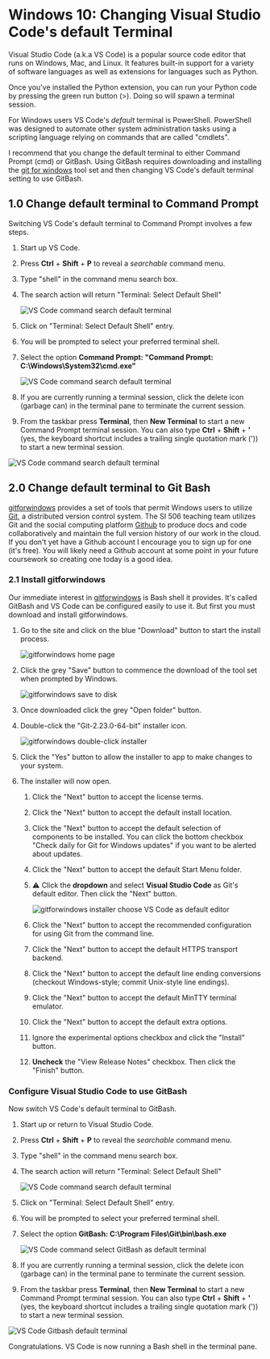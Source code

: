 # Windows 10: Changing Visual Studio Code's default Terminal
Visual Studio Code (a.k.a VS Code) is a popular source code editor that runs on Windows, Mac, and Linux. It features
built-in support for a variety of software languages as well as extensions for languages such as Python.

Once you've installed the Python extension, you can run your Python code by pressing the green run button (>). 
Doing so will spawn a terminal session.

For Windows users VS Code's _default_ terminal is PowerShell. PowerShell was designed to automate other system
administration tasks using a scripting language relying on commands that are called "cmdlets". 

I recommend that you change the default terminal to either Command Prompt (cmd) or GitBash. Using GitBash requires 
downloading and installing the [git for windows](https://gitforwindows.org/) tool set and then changing VS Code's 
default terminal setting to use GitBash.

## 1.0 Change default terminal to Command Prompt
Switching VS Code's default terminal to Command Prompt involves a few steps.

1. Start up VS Code. 
2. Press __Ctrl__ + __Shift__ + __P__ to reveal a _searchable_ command menu. 
3. Type "shell" in the command menu search box. 
4. The search action will return "Terminal: Select Default Shell"

   ![VS Code command search default terminal](assets/win-vscode-search_settings_terminal_default.png) 

5. Click on "Terminal: Select Default Shell" entry.
6. You will be prompted to select your preferred terminal shell.
7. Select the option __Command Prompt: "Command Prompt: C:\Windows\System32\cmd.exe"__

    ![VS Code command search default terminal](assets/win-vscode-search_settings_terminal_select_cmd.png) 

8. If you are currently running a terminal session, click the delete icon (garbage can) in the terminal pane to 
terminate the current session.
9. From the taskbar press __Terminal__, then __New Terminal__ to start a new Command Prompt terminal session. You can
also type __Ctrl__ + __Shift__ + __'__ (yes, the keyboard shortcut includes a trailing single quotation mark (')) to 
start a new terminal session.

![VS Code command search default terminal](assets/win-vscode-start_cmd_session.png) 

## 2.0 Change default terminal to Git Bash
[gitforwindows](https://gitforwindows.org/) provides a set of tools that permit Windows users
to utilize [Git](https://git-scm.com/), a distributed version control system. The SI 506
teaching team utilizes Git and the social computing platform [Github](https://github.com/) to produce docs and 
code collaboratively and maintain the full version history of our work in the cloud. If you don't yet have a Github 
account I encourage you to sign up for one (it's free). You will likely need a Github account at some point in 
your future coursework so creating one today is a good idea.

### 2.1 Install gitforwindows
Our immediate interest in [gitforwindows](https://gitforwindows.org/) is Bash shell it provides. It's called
 GitBash and VS Code can be configured easily to use it. But first you must download and install gitforwindows.

1. Go to the site and click on the blue "Download" button to start the install process.

   ![gitforwindows home page](assets/win-install_gitforwindows_home_download.png) 

2. Click the grey "Save" button to commence the download of the tool set when prompted by Windows.

   ![gitforwindows save to disk](assets/win-install_gitforwindows_install_save.png) 

3. Once downloaded click the grey "Open folder" button.
4. Double-click the "Git-2.23.0-64-bit" installer icon.

    ![gitforwindows double-click installer](assets/win-install_gitforwindows_doubleclick_installer.png)

5. Click the "Yes" button to allow the installer to app to make changes to your system.
6. The installer will now open.  
   1. Click the "Next" button to accept the license terms.
   2. Click the "Next" button to accept the default install location.
   3. Click the "Next" button to accept the default selection of components to be installed. 
      You can click the bottom checkbox "Check daily for Git for Windows updates" if you want to be alerted
      about updates.
   4. Click the "Next" button to accept the default Start Menu folder.
   5. :warning: Click the __dropdown__ and select __Visual Studio Code__ as Git's default editor. Then click the "Next"
      button.
   
      ![gitforwindows installer choose VS Code as default editor](assets/win-install_gitforwindows_choose_default_editor.png)
   
   6. Click the "Next" button to accept the recommended configuration for using Git from the command line.
   7. Click the "Next" button to accept the default HTTPS transport backend.
   8. Click the "Next" button to accept the default line ending conversions (checkout Windows-style; commit 
      Unix-style line endings).
   9. Click the "Next" button to accept the default MinTTY terminal emulator.
   10. Click the "Next" button to accept the default extra options.
   11. Ignore the experimental options checkbox and click the "Install" button.
   12. __Uncheck__ the "View Release Notes" checkbox. Then click the "Finish" button.

### Configure Visual Studio Code to use GitBash
Now switch VS Code's default terminal to GitBash.

1. Start up or return to Visual Studio Code.  
2. Press __Ctrl__ + __Shift__ + __P__ to reveal the _searchable_ command menu. 
2. Type "shell" in the command menu search box. 
3. The search action will return "Terminal: Select Default Shell"

   ![VS Code command search default terminal](assets/win-vscode-search_settings_terminal_default.png) 

5. Click on "Terminal: Select Default Shell" entry.
6. You will be prompted to select your preferred terminal shell.
7. Select the option __GitBash: C:\Program Files\Git\bin\bash.exe__

   ![VS Code command select GitBash as default terminal](assets/win-vscode_command_choose_gitbash.png) 

8. If you are currently running a terminal session, click the delete icon (garbage can) in the terminal pane to 
terminate the current session.
9. From the taskbar press __Terminal__, then __New Terminal__ to start a new Command Prompt terminal session. You can
also type __Ctrl__ + __Shift__ + __'__ (yes, the keyboard shortcut includes a trailing single quotation mark (')) to 
start a new terminal session.

![VS Code Gitbash default terminal](assets/win-vscode-gitbash_terminal_session.png) 

Congratulations. VS Code is now running a Bash shell in the terminal pane. 
